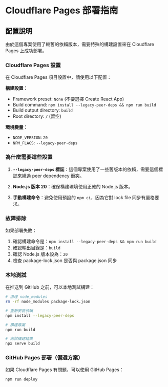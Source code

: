 # Cloudflare Pages 部署指南

## 配置說明

由於這個專案使用了較舊的依賴版本，需要特殊的構建設置來在 Cloudflare Pages 上成功部署。

### Cloudflare Pages 設置

在 Cloudflare Pages 項目設置中，請使用以下配置：

**構建設置：**
- Framework preset: `None` (不要選擇 Create React App)
- Build command: `npm install --legacy-peer-deps && npm run build`
- Build output directory: `build`
- Root directory: `/` (留空)

**環境變量：**
- `NODE_VERSION`: `20`
- `NPM_FLAGS`: `--legacy-peer-deps`

### 為什麼需要這些設置

1. **`--legacy-peer-deps` 標誌**：這個專案使用了一些舊版本的依賴，需要這個標誌來繞過 peer dependency 衝突。

2. **Node.js 版本 20**：確保構建環境使用正確的 Node.js 版本。

3. **手動構建命令**：避免使用預設的 `npm ci`，因為它對 lock file 同步有嚴格要求。

### 故障排除

如果部署失敗：

1. 確認構建命令是：`npm install --legacy-peer-deps && npm run build`
2. 確認輸出目錄是：`build`
3. 確認 Node.js 版本設為：`20`
4. 檢查 package-lock.json 是否與 package.json 同步

### 本地測試

在推送到 GitHub 之前，可以本地測試構建：

```bash
# 清理 node_modules
rm -rf node_modules package-lock.json

# 重新安裝依賴
npm install --legacy-peer-deps

# 構建專案
npm run build

# 測試構建結果
npx serve build
```

### GitHub Pages 部署（備選方案）

如果 Cloudflare Pages 有問題，可以使用 GitHub Pages：

```bash
npm run deploy
```
